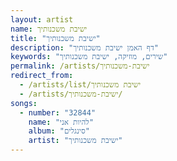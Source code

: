 ```yaml
---
layout: artist
name: ישיבת משכנותיך
title: "ישיבת משכנותיך"
description: "דף האמן ישיבת משכנותיך"
keywords: "שירים, מוזיקה, ישיבת משכנותיך"
permalink: /artists/ישיבת-משכנותיך
redirect_from:
  - /artists/list/ישיבת משכנותיך
  - /artists/ישיבת-משכנותיך/
songs:
  - number: "32844"
    name: "להיות אני"
    album: "סינגלים"
    artist: "ישיבת משכנותיך"
---
```

